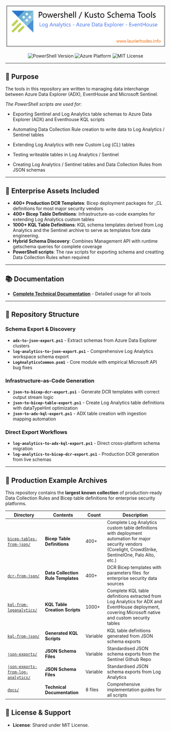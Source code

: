 ![](./docs/img/Banner.jpg) 

<p align="center">
  <img src="https://img.shields.io/badge/PowerShell-5.1%2B-blue?style=for-the-badge&logo=powershell" alt="PowerShell Version"/>
  <img src="https://img.shields.io/badge/Azure-Data%20Platform-0078d4?style=for-the-badge&logo=microsoftazure" alt="Azure Platform"/>
  <img src="https://img.shields.io/badge/License-MIT-green?style=for-the-badge" alt="MIT License"/>
</p>

---

## 🔨 **Purpose**

The tools in this repository are written to managing data interchange between Azure Data Explorer (ADX), EventHouse and Microsoft Sentinel. 

*The PowerShell scripts are used for:*

* Exporting Sentinel and Log Analytics table schemas to Azure Data Explorer (ADX) and Eventhouse KQL scripts

* Automating Data Collection Rule creation to write data to Log Analytics / Sentinel tables

* Extending Log Analytics with new Custom Log (_CL_) tables

* Testing writeable tables in Log Analytics / Sentinel

* Creating Log Analytics / Sentinel tables and Data Collection Rules from JSON schemas

---

## 💎 **Enterprise Assets Included**

- **400+ Production DCR Templates**: Bicep deployment packages for _CL definitions for most major security vendors
- **400+ Bicep Table Definitions**: Infrastructure-as-code examples for extending Log Analytics custom tables  
- **1000+ KQL Table Definitions**: KQL schema templates derived from Log Analytics and the Sentinel archive to serve as templates fore data engineering.  
- **Hybrid Schema Discovery**: Combines Management API with runtime getschema queries for complete coverage
- **PowerShell scripts**: The raw scripts for exporting schema and creatting Data Collection Rules when required

---

## 📚 **Documentation**

- **[Complete Technical Documentation](docs/README.md)** - Detailed usage for all tools

---

## 📂 **Repository Structure**

### Schema Export & Discovery

- **`adx-to-json-export.ps1`** - Extract schemas from Azure Data Explorer clusters
- **`log-analytics-to-json-export.ps1`** - Comprehensive Log Analytics workspace schema export
- **`LogAnalyticsCommon.psm1`** - Core module with empirical Microsoft API bug fixes

### Infrastructure-as-Code Generation

- **`json-to-bicep-dcr-export.ps1`** - Generate DCR templates with correct output stream logic
- **`json-to-bicep-table-export.ps1`** - Create Log Analytics table definitions with dataTypeHint optimization
- **`json-to-adx-kql-export.ps1`** - ADX table creation with ingestion mapping automation

### Direct Export Workflows

- **`log-analytics-to-adx-kql-export.ps1`** - Direct cross-platform schema migration  
- **`log-analytics-to-bicep-dcr-export.ps1`** - Production DCR generation from live schemas

---

## 📁 **Production Example Archives**

This repository contains the **largest known collection** of production-ready Data Collection Rules and Bicep table definitions for enterprise security platforms.

| Directory                                                             | Contents                           | Count    | Description                                                                                                                                                  |
| --------------------------------------------------------------------- | ---------------------------------- | -------- | ------------------------------------------------------------------------------------------------------------------------------------------------------------ |
| [`bicep-tables-from-json/`](bicep-tables-from-json)                   | **Bicep Table Definitions**        | 400+     | Complete Log Analytics custom table definitions with deployment automation for major security vendors (Corelight, CrowdStrike, SentinelOne, Palo Alto, etc.) |
| [`dcr-from-json/`](dcr-from-json)                                     | **Data Collection Rule Templates** | 400+     | DCR Bicep templates with parameters files  for enterprise security data sources                                                                              |
| [`kql-from-loganalytics/`](kql-from-loganalytics)                     | **KQL Table Creation Scripts**     | 1000+    | Complete KQL table definitions extracted from Log Analytics for ADX and EventHouse deployment, covering Microsoft native and custom security tables          |
| [`kql-from-json/`](kql-from-json)                                     | **Generated KQL Scripts**          | Variable | KQL table definitions generated from JSON schema exports                                                                                                     |
| [`json-exports/`](json-exports)                                       | **JSON Schema Files**              | Variable | Standardised JSON schema exports from the Sentinel Github Repo                                                                                               |
| [`json-exports-from-log-analytics/`](json-exports-from-log-analytics) | **JSON Schema Files**              | Variable | Standardised JSON schema exports from Log Analytics                                                                                                          |
| [`docs/`](docs)                                                       | **Technical Documentation**        | 8 files  | Comprehensive implementation guides for all scripts                                                                                                          |



## 📄 **License & Support**

- **License**: Shared under MIT License.
